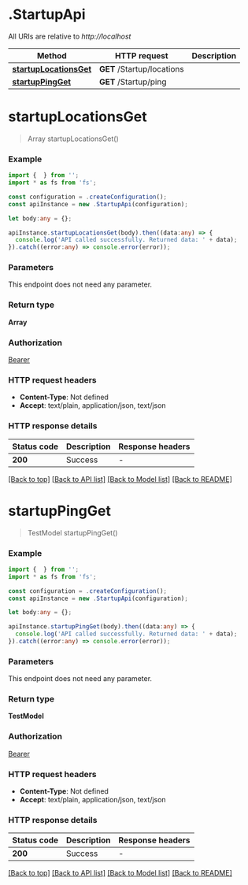 # .StartupApi

All URIs are relative to *http://localhost*

Method | HTTP request | Description
------------- | ------------- | -------------
[**startupLocationsGet**](StartupApi.md#startupLocationsGet) | **GET** /Startup/locations | 
[**startupPingGet**](StartupApi.md#startupPingGet) | **GET** /Startup/ping | 


# **startupLocationsGet**
> Array<LocationDto> startupLocationsGet()


### Example


```typescript
import {  } from '';
import * as fs from 'fs';

const configuration = .createConfiguration();
const apiInstance = new .StartupApi(configuration);

let body:any = {};

apiInstance.startupLocationsGet(body).then((data:any) => {
  console.log('API called successfully. Returned data: ' + data);
}).catch((error:any) => console.error(error));
```


### Parameters
This endpoint does not need any parameter.


### Return type

**Array<LocationDto>**

### Authorization

[Bearer](README.md#Bearer)

### HTTP request headers

 - **Content-Type**: Not defined
 - **Accept**: text/plain, application/json, text/json


### HTTP response details
| Status code | Description | Response headers |
|-------------|-------------|------------------|
**200** | Success |  -  |

[[Back to top]](#) [[Back to API list]](README.md#documentation-for-api-endpoints) [[Back to Model list]](README.md#documentation-for-models) [[Back to README]](README.md)

# **startupPingGet**
> TestModel startupPingGet()


### Example


```typescript
import {  } from '';
import * as fs from 'fs';

const configuration = .createConfiguration();
const apiInstance = new .StartupApi(configuration);

let body:any = {};

apiInstance.startupPingGet(body).then((data:any) => {
  console.log('API called successfully. Returned data: ' + data);
}).catch((error:any) => console.error(error));
```


### Parameters
This endpoint does not need any parameter.


### Return type

**TestModel**

### Authorization

[Bearer](README.md#Bearer)

### HTTP request headers

 - **Content-Type**: Not defined
 - **Accept**: text/plain, application/json, text/json


### HTTP response details
| Status code | Description | Response headers |
|-------------|-------------|------------------|
**200** | Success |  -  |

[[Back to top]](#) [[Back to API list]](README.md#documentation-for-api-endpoints) [[Back to Model list]](README.md#documentation-for-models) [[Back to README]](README.md)



